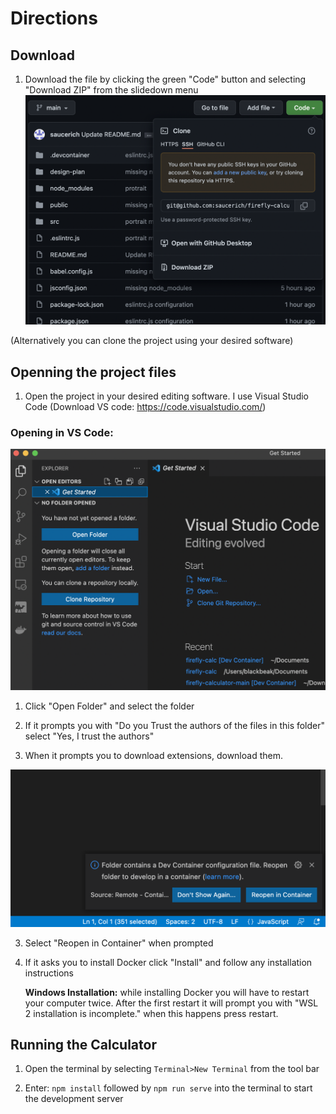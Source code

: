 # Directions

## Download 

1. Download the file by clicking the green "Code" button and selecting "Download ZIP" from the slidedown menu
![github screenshot](instructions/download.png)

(Alternatively you can clone the project using your desired software)

## Openning the project files

1. Open the project in your desired editing software. I use Visual Studio Code (Download VS code: https://code.visualstudio.com/)

### Opening in VS Code:

![VS Code screenshot](instructions/vscode-open.png)

1. Click "Open Folder" and select the folder

2. If it prompts you with "Do you Trust the authors of the files in this folder" select "Yes, I trust the authors"

3. When it prompts you to download extensions, download them.
 
![VS Code screenshot](instructions/open-container.png)

3. Select "Reopen in Container" when prompted

4. If it asks you to install Docker click "Install" and follow any installation instructions

    **Windows Installation:** while installing Docker you will have to restart your computer twice. After the first restart it will prompt you with "WSL 2 installation is incomplete." when this happens press restart.

## Running the Calculator

1. Open the terminal by selecting ```Terminal>New Terminal``` from the tool bar

2. Enter: ```npm install``` followed by ```npm run serve``` into the terminal to start the development server

